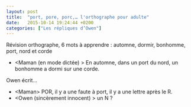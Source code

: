 ```yaml
---
layout: post
title:  "port, pore, porc,… l'orthographe pour adulte"
date:   2015-10-14 19:24:44 +0200
categories: ["Les répliques d’Owen"]
---
```


Révision orthographe, 6 mots à apprendre : automne, dormir, bonhomme, port, nord et corde

-   \<Maman (en mode dictée) \> En automne, dans un port du nord, un bonhomme a dormi sur une corde.

Owen écrit…

-   \<Maman\> POR, il y a une faute à port, il y a une lettre après le R.
-   \<Owen (sincèrement innocent) \> un N ?
